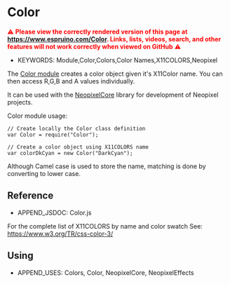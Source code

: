 <!--- Copyright (c) 2018 Robin G. Cox  See the file LICENSE for copying permission -->
Color
=======

<span style="color:red">:warning: **Please view the correctly rendered version of this page at https://www.espruino.com/Color. Links, lists, videos, search, and other features will not work correctly when viewed on GitHub** :warning:</span>

* KEYWORDS: Module,Color,Colors,Color Names,X11COLORS,Neopixel

The [Color module](/modules/Color.js) creates a color object given it's X11Color name.
You can then access R,G,B and A values individually.

It can be used with the [NeopixelCore](/NeopixelCore) library for development of Neopixel projects.

Color module usage:


```
// Create locally the Color class definition
var Color = require("Color");

// Create a color object using X11COLORS name
var colorDkCyan = new Color("DarkCyan");
```


Although Camel case is used to store the name, matching is done by converting to lower case.


Reference
---------

* APPEND_JSDOC: Color.js

For the complete list of X11COLORS by name and color swatch
See: https://www.w3.org/TR/css-color-3/



Using
-----

* APPEND_USES: Colors, Color, NeopixelCore, NeopixelEffects
